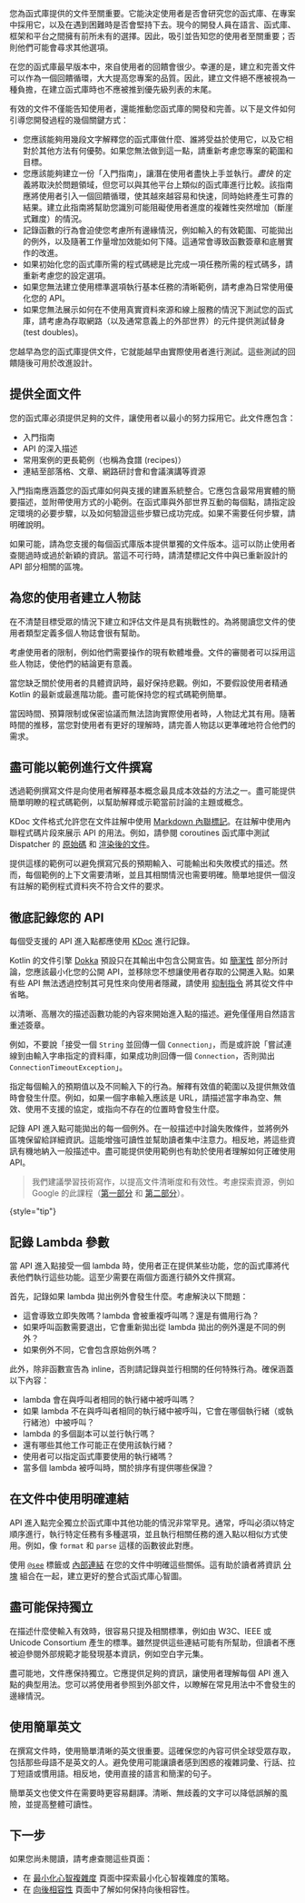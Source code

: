 [//]: # (title: 函式庫作者建立資訊豐富文件的最佳實踐)

您為函式庫提供的文件至關重要。它能決定使用者是否會研究您的函式庫、在專案中採用它，以及在遇到困難時是否會堅持下去。現今的開發人員在語言、函式庫、框架和平台之間擁有前所未有的選擇。因此，吸引並告知您的使用者至關重要；否則他們可能會尋求其他選項。

在您的函式庫最早版本中，來自使用者的回饋會很少。幸運的是，建立和完善文件可以作為一個回饋循環，大大提高您專案的品質。因此，建立文件絕不應被視為一種負擔，在建立函式庫時也不應被推到優先級列表的末尾。

有效的文件不僅能告知使用者，還能推動您函式庫的開發和完善。以下是文件如何引導您開發過程的幾個關鍵方式：

*   您應該能夠用幾段文字解釋您的函式庫做什麼、誰將受益於使用它，以及它相對於其他方法有何優勢。如果您無法做到這一點，請重新考慮您專案的範圍和目標。
*   您應該能夠建立一份「入門指南」，讓潛在使用者盡快上手並執行。*盡快* 的定義將取決於問題領域，但您可以與其他平台上類似的函式庫進行比較。該指南應將使用者引入一個回饋循環，使其越來越容易和快速，同時始終產生可靠的結果。建立此指南將幫助您識別可能阻礙使用者進度的複雜性突然增加（斷崖式難度）的情況。
*   記錄函數的行為會迫使您考慮所有邊緣情況，例如輸入的有效範圍、可能拋出的例外，以及隨著工作量增加效能如何下降。這通常會導致函數簽章和底層實作的改進。
*   如果初始化您的函式庫所需的程式碼總是比完成一項任務所需的程式碼多，請重新考慮您的設定選項。
*   如果您無法建立使用標準選項執行基本任務的清晰範例，請考慮為日常使用優化您的 API。
*   如果您無法展示如何在不使用真實資料來源和線上服務的情況下測試您的函式庫，請考慮為存取網路（以及通常意義上的外部世界）的元件提供測試替身 (test doubles)。

您越早為您的函式庫提供文件，它就能越早由實際使用者進行測試。這些測試的回饋隨後可用於改進設計。

## 提供全面文件

您的函式庫必須提供足夠的文件，讓使用者以最小的努力採用它。此文件應包含：

*   入門指南
*   API 的深入描述
*   常用案例的更長範例（也稱為食譜 (recipes)）
*   連結至部落格、文章、網路研討會和會議演講等資源

入門指南應涵蓋您的函式庫如何與支援的建置系統整合。它應包含最常用實體的簡要描述，並附帶使用方式的小範例。在函式庫與外部世界互動的每個點，請指定設定環境的必要步驟，以及如何驗證這些步驟已成功完成。如果不需要任何步驟，請明確說明。

如果可能，請為您支援的每個函式庫版本提供單獨的文件版本。這可以防止使用者查閱過時或過於新穎的資訊。當這不可行時，請清楚標記文件中與已重新設計的 API 部分相關的區塊。

## 為您的使用者建立人物誌

在不清楚目標受眾的情況下建立和評估文件是具有挑戰性的。為將閱讀您文件的使用者類型定義多個人物誌會很有幫助。

考慮使用者的限制，例如他們需要操作的現有軟體堆疊。文件的審閱者可以採用這些人物誌，使他們的結論更有意義。

當您缺乏關於使用者的具體資訊時，最好保持悲觀。例如，不要假設使用者精通 Kotlin 的最新或最進階功能。盡可能保持您的程式碼範例簡單。

當因時間、預算限制或保密協議而無法諮詢實際使用者時，人物誌尤其有用。隨著時間的推移，當您對使用者有更好的理解時，請完善人物誌以更準確地符合他們的需求。

## 盡可能以範例進行文件撰寫

透過範例撰寫文件是向使用者解釋基本概念最具成本效益的方法之一。盡可能提供簡單明瞭的程式碼範例，以幫助解釋或示範當前討論的主題或概念。

KDoc 文件格式允許您在文件註解中使用 [Markdown 內聯標記](kotlin-doc.md#inline-markup)。在註解中使用內聯程式碼片段來展示 API 的用法。例如，請參閱 coroutines 函式庫中測試 Dispatcher 的 [原始碼](https://github.com/Kotlin/kotlinx.coroutines/blob/master/kotlinx-coroutines-test/common/src/TestCoroutineDispatchers.kt) 和 [渲染後的文件](https://kotlinlang.org/api/kotlinx.coroutines/kotlinx-coroutines-test/kotlinx.coroutines.test/-unconfined-test-dispatcher.html)。

提供這樣的範例可以避免撰寫冗長的預期輸入、可能輸出和失敗模式的描述。然而，每個範例的上下文需要清晰，並且其相關情況也需要明確。簡單地提供一個沒有註解的範例程式資料夾不符合文件的要求。

## 徹底記錄您的 API

每個受支援的 API 進入點都應使用 [KDoc](kotlin-doc.md) 進行記錄。

Kotlin 的文件引擎 [Dokka](dokka-introduction.md) 預設只在其輸出中包含公開宣告。如 [簡潔性](api-guidelines-simplicity.md) 部分所討論，您應該最小化您的公開 API，並移除您不想讓使用者存取的公開進入點。如果有些 API 無法透過控制其可見性來向使用者隱藏，請使用 [抑制指令](kotlin-doc.md#suppress) 將其從文件中省略。

以清晰、高層次的描述函數功能的內容來開始進入點的描述。避免僅僅用自然語言重述簽章。

例如，不要說「接受一個 `String` 並回傳一個 `Connection`」，而是或許說「嘗試連線到由輸入字串指定的資料庫，如果成功則回傳一個 `Connection`，否則拋出 `ConnectionTimeoutException`」。

指定每個輸入的預期值以及不同輸入下的行為。解釋有效值的範圍以及提供無效值時會發生什麼。例如，如果一個字串輸入應該是 URL，請描述當字串為空、無效、使用不支援的協定，或指向不存在的位置時會發生什麼。

記錄 API 進入點可能拋出的每一個例外。在一般描述中討論失敗條件，並將例外區塊保留給詳細資訊。這能增強可讀性並幫助讀者集中注意力。相反地，將這些資訊有機地納入一般描述中。盡可能提供使用範例也有助於使用者理解如何正確使用 API。

> 我們建議學習技術寫作，以提高文件清晰度和有效性。考慮探索資源，例如 Google 的此課程（[第一部分](https://developers.google.com/tech-writing/one) 和 [第二部分](https://developers.google.com/tech-writing/two)）。
> 
{style="tip"}

## 記錄 Lambda 參數

當 API 進入點接受一個 lambda 時，使用者正在提供某些功能，您的函式庫將代表他們執行這些功能。這至少需要在兩個方面進行額外文件撰寫。

首先，記錄如果 lambda 拋出例外會發生什麼。考慮解決以下問題：

*   這會導致立即失敗嗎？lambda 會被重複呼叫嗎？還是有備用行為？
*   如果呼叫函數需要退出，它會重新拋出從 lambda 拋出的例外還是不同的例外？
*   如果例外不同，它會包含原始例外嗎？

此外，除非函數宣告為 inline，否則請記錄與並行相關的任何特殊行為。確保涵蓋以下內容：

*   lambda 會在與呼叫者相同的執行緒中被呼叫嗎？
*   如果 lambda 不在與呼叫者相同的執行緒中被呼叫，它會在哪個執行緒（或執行緒池）中被呼叫？
*   lambda 的多個副本可以並行執行嗎？
*   還有哪些其他工作可能正在使用該執行緒？
*   使用者可以指定函式庫要使用的執行緒嗎？
*   當多個 lambda 被呼叫時，關於排序有提供哪些保證？

## 在文件中使用明確連結

API 進入點完全獨立於函式庫中其他功能的情況非常罕見。通常，呼叫必須以特定順序進行，執行特定任務有多種選項，並且執行相關任務的進入點以相似方式使用。例如，像 `format` 和 `parse` 這樣的函數彼此對應。

使用 [`@see`](kotlin-doc.md#see-identifier) 標籤或 [內部連結](kotlin-doc.md#links-to-elements) 在您的文件中明確這些關係。這有助於讀者將資訊 [分塊](https://en.wikipedia.org/wiki/Chunking_(psychology)) 組合在一起，建立更好的整合式函式庫心智圖。

## 盡可能保持獨立

在描述什麼使輸入有效時，很容易只提及相關標準，例如由 W3C、IEEE 或 Unicode Consortium 產生的標準。雖然提供這些連結可能有所幫助，但讀者不應被迫參閱外部規範才能發現基本資訊，例如空白字元集。

盡可能地，文件應保持獨立。它應提供足夠的資訊，讓使用者理解每個 API 進入點的典型用法。您可以將使用者參照到外部文件，以瞭解在常見用法中不會發生的邊緣情況。

## 使用簡單英文

在撰寫文件時，使用簡單清晰的英文很重要。這確保您的內容可供全球受眾存取，包括那些母語不是英文的人。避免使用可能讓讀者感到困惑的複雜詞彙、行話、拉丁短語或慣用語。相反地，使用直接的語言和簡潔的句子。

簡單英文也使文件在需要時更容易翻譯。清晰、無歧義的文字可以降低誤解的風險，並提高整體可讀性。

## 下一步

如果您尚未閱讀，請考慮查閱這些頁面：

*   在 [最小化心智複雜度](api-guidelines-minimizing-mental-complexity.md) 頁面中探索最小化心智複雜度的策略。
*   在 [向後相容性](api-guidelines-backward-compatibility.md) 頁面中了解如何保持向後相容性。